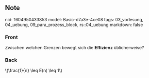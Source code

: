 ## Note
nid: 1604950433853
model: Basic-d7a3e-4ce08
tags: 03_vorlesung, 04_uebung, 09_para_prozess_block, rs::04_uebung
markdown: false

### Front
<p>Zwischen welchen Grenzen bewegt sich die <b>Effizienz</b>
üblicherweise?

### Back
<p>\(\frac{1}{n} \leq E(n) \leq 1\)
